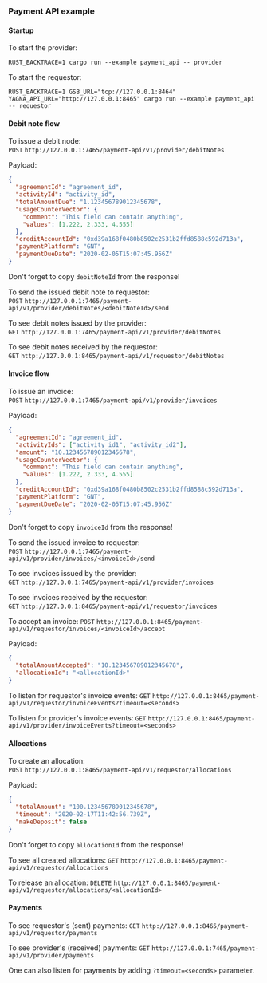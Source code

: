 ### Payment API example

#### Startup

To start the provider:
```shell script
RUST_BACKTRACE=1 cargo run --example payment_api -- provider
```

To start the requestor:
```shell script
RUST_BACKTRACE=1 GSB_URL="tcp://127.0.0.1:8464" YAGNA_API_URL="http://127.0.0.1:8465" cargo run --example payment_api -- requestor
```

#### Debit note flow

To issue a debit node:  
`POST` `http://127.0.0.1:7465/payment-api/v1/provider/debitNotes`

Payload:
```json
{
  "agreementId": "agreement_id",
  "activityId": "activity_id",
  "totalAmountDue": "1.123456789012345678",
  "usageCounterVector": {
    "comment": "This field can contain anything",
    "values": [1.222, 2.333, 4.555]
  },
  "creditAccountId": "0xd39a168f0480b8502c2531b2ffd8588c592d713a",
  "paymentPlatform": "GNT",
  "paymentDueDate": "2020-02-05T15:07:45.956Z"
}
```
Don't forget to copy `debitNoteId` from the response!

To send the issued debit note to requestor:  
`POST` `http://127.0.0.1:7465/payment-api/v1/provider/debitNotes/<debitNoteId>/send`

To see debit notes issued by the provider:  
`GET` `http://127.0.0.1:7465/payment-api/v1/provider/debitNotes`

To see debit notes received by the requestor:  
`GET` `http://127.0.0.1:8465/payment-api/v1/requestor/debitNotes`

#### Invoice flow

To issue an invoice:  
`POST` `http://127.0.0.1:7465/payment-api/v1/provider/invoices`

Payload:
```json
{
  "agreementId": "agreement_id",
  "activityIds": ["activity_id1", "activity_id2"],
  "amount": "10.123456789012345678",
  "usageCounterVector": {
    "comment": "This field can contain anything",
    "values": [1.222, 2.333, 4.555]
  },
  "creditAccountId": "0xd39a168f0480b8502c2531b2ffd8588c592d713a",
  "paymentPlatform": "GNT",
  "paymentDueDate": "2020-02-05T15:07:45.956Z"
}
```
Don't forget to copy `invoiceId` from the response!

To send the issued invoice to requestor:  
`POST` `http://127.0.0.1:7465/payment-api/v1/provider/invoices/<invoiceId>/send`

To see invoices issued by the provider:  
`GET` `http://127.0.0.1:7465/payment-api/v1/provider/invoices`

To see invoices received by the requestor:  
`GET` `http://127.0.0.1:8465/payment-api/v1/requestor/invoices`

To accept an invoice:
`POST` `http://127.0.0.1:8465/payment-api/v1/requestor/invoices/<invoiceId>/accept`

Payload:
```json
{
  "totalAmountAccepted": "10.123456789012345678",
  "allocationId": "<allocationId>"
}
```

To listen for requestor's invoice events:
`GET` `http://127.0.0.1:8465/payment-api/v1/requestor/invoiceEvents?timeout=<seconds>`

To listen for provider's invoice events:
`GET` `http://127.0.0.1:8465/payment-api/v1/provider/invoiceEvents?timeout=<seconds>`

#### Allocations

To create an allocation:  
`POST` `http://127.0.0.1:8465/payment-api/v1/requestor/allocations`

Payload:
```json
{
  "totalAmount": "100.123456789012345678",
  "timeout": "2020-02-17T11:42:56.739Z",
  "makeDeposit": false
}
```
Don't forget to copy `allocationId` from the response!

To see all created allocations:
`GET` `http://127.0.0.1:8465/payment-api/v1/requestor/allocations`

To release an allocation:
`DELETE` `http://127.0.0.1:8465/payment-api/v1/requestor/allocations/<allocationId>`

#### Payments

To see requestor's (sent) payments:
`GET` `http://127.0.0.1:8465/payment-api/v1/requestor/payments`

To see provider's (received) payments:
`GET` `http://127.0.0.1:7465/payment-api/v1/provider/payments`

One can also listen for payments by adding `?timeout=<seconds>` parameter.
